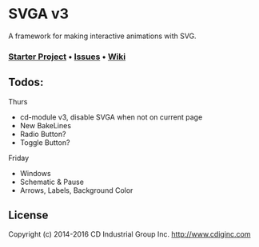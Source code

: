 # SVGA v3
A framework for making interactive animations with SVG.

### [Starter Project](https://github.com/cdig/svg-activity-starter) • [Issues](https://github.com/cdig/svga/issues) • [Wiki](https://github.com/cdig/svga/wiki)

## Todos:

Thurs
* cd-module v3, disable SVGA when not on current page
* New BakeLines
* Radio Button?
* Toggle Button?

Friday
* Windows
* Schematic & Pause
* Arrows, Labels, Background Color

## License
Copyright (c) 2014-2016 CD Industrial Group Inc. http://www.cdiginc.com
